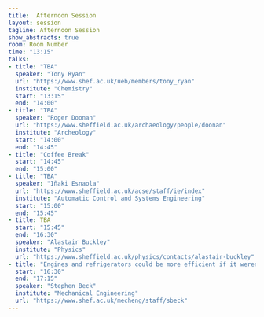 ```yaml
---
title:  Afternoon Session
layout: session
tagline: Afternoon Session
show_abstracts: true
room: Room Number
time: "13:15"
talks:
- title: "TBA"
  speaker: "Tony Ryan"
  url: "https://www.shef.ac.uk/ueb/members/tony_ryan"
  institute: "Chemistry"
  start: "13:15"
  end: "14:00"
- title: "TBA"
  speaker: "Roger Doonan"
  url: "https://www.sheffield.ac.uk/archaeology/people/doonan"
  institute: "Archeology"
  start: "14:00"
  end: "14:45"
- title: "Coffee Break"
  start: "14:45"
  end: "15:00"
- title: "TBA"
  speaker: "Iñaki Esnaola"
  url: "https://www.sheffield.ac.uk/acse/staff/ie/index"
  institute: "Automatic Control and Systems Engineering"
  start: "15:00"
  end: "15:45"
- title: TBA
  start: "15:45"
  end: "16:30"
  speaker: "Alastair Buckley"
  institute: "Physics"
  url: "https://www.sheffield.ac.uk/physics/contacts/alastair-buckley"
- title: "Engines and refrigerators could be more efficient if it weren't for that pesky second law"
  start: "16:30"
  end: "17:15"
  speaker: "Stephen Beck"
  institute: "Mechanical Engineering"
  url: "https://www.shef.ac.uk/mecheng/staff/sbeck"
---
```



